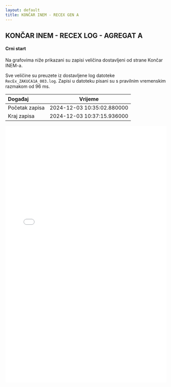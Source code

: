 ```yaml
---
layout: default
title: KONČAR INEM - RECEX GEN A
---
```


## KONČAR INEM - RECEX LOG - AGREGAT A 

#### Crni start

Na grafovima niže prikazani su zapisi veličina dostavljeni od strane Končar INEM-a. 

Sve veličine su preuzete iz dostavljene log datoteke `RecEx_ZAKUCA1A_003.log`.
Zapisi u datoteku pisani su s pravilnim vremenskim razmakom od 96 ms.

| Događaj        |      Vrijeme                |
| :------------  | :-------------------------: |
| Početak zapisa | 2024-12-03 10:35:02.880000  |
| Kraj zapisa    | 2024-12-03 10:37:15.936000  |
                               

<div class="wide-graph">
    <iframe src="{{ site.baseurl }}/uzbuda/CS/recex_zakuca1a_003.log.html" width="100%" height="800px" frameborder="0"></iframe>
</div>